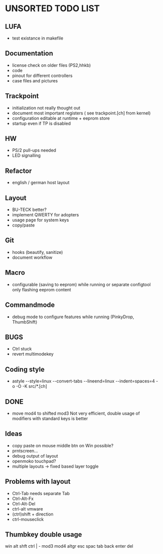 **UNSORTED TODO LIST**
==================

LUFA 
----
* test existance in makefile 


Documentation
-------------
* license check on older files (PS2,hhkb)
* code
* pinout for different controllers
* case files and pictures


Trackpoint
----------
* initialization not really thought out
* document most important registers ( see trackpoint.[ch] from kernel)
* configuration editable at runtime + eeprom store
* startup even if TP is disabled

HW
--
* PS/2 pull-ups needed
* LED signalling

Refactor
--------
* english / german host layout
 

Layout
------
* BU-TECK better?
* implement QWERTY for adopters
* usage page for system keys
* copy/paste

Git
---
* hooks (beautify, sanitize)
* document workflow


Macro
-----
* configurable (saving to eeprom) while running or separate configtool only flashing eeprom content
		
		
Commandmode
-----------
* debug mode to configure features while running (PinkyDrop, ThumbShift)


BUGS
----
* Ctrl stuck
* revert multimodekey


Coding style
------------ 
* astyle --style=linux --convert-tabs --lineend=linux --indent=spaces=4  -o -O -K src/\*.[ch]


DONE
----
* move mod4 to shifted mod3 Not very efficient, double usage of modifiers with standard keys is better


Ideas
-----
- copy paste on mouse middle btn on Win possible?
- prntscreen...
- debug output of layout
- openmoko touchpad?
- multiple layouts -> fixed based layer toggle


Problems with layout
--------------------
- Ctrl-Tab needs separate Tab
- Ctrl-Alt-Fx
- Ctrl-Alt-Del
- ctrl-alt       vmware
- (ctrl)shift + direction
- ctrl-mouseclick


Thumbkey double usage
---------------------
win  alt  shft ctrl  | -  mod3 mod4  altgr
     esc  spac tab        back enter del
